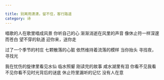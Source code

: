 ```yaml
---

title: 别离雨潇潇，留不住，客行路遥
category: 诗
---
```



唱歌的人在歌里唱成风景
你听自己的心
渐渐消逝在风里的声音
像休止符一样深邃而苍白
望不穿的轨道
迎你来，送你走

<!-- more -->
过了一个季节的村庄
七颗散落的心脏
依然维持着流落的模样
当你抬头
寻找夜，寻找光

我在忧伤的旋律里看见水仙
临水照颦
刚读完的故事
咸水湖里有泪
你看不见我看不见你看不见时光背后的谜底
休止符里漏听的记忆
没有人在意
